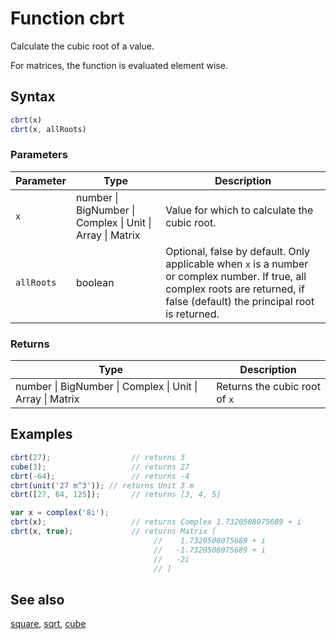 <!-- Note: This file is automatically generated from source code comments. Changes made in this file will be overridden. -->

# Function cbrt

Calculate the cubic root of a value.

For matrices, the function is evaluated element wise.


## Syntax

```js
cbrt(x)
cbrt(x, allRoots)
```

### Parameters

Parameter | Type | Description
--------- | ---- | -----------
`x` | number &#124; BigNumber &#124; Complex &#124; Unit &#124; Array &#124; Matrix |  Value for which to calculate the cubic root.
`allRoots` | boolean | Optional, false by default. Only applicable when `x` is a number or complex number. If true, all complex roots are returned, if false (default) the principal root is returned.

### Returns

Type | Description
---- | -----------
number &#124; BigNumber &#124; Complex &#124; Unit &#124; Array &#124; Matrix |  Returns the cubic root of `x`


## Examples

```js
cbrt(27);                  // returns 3
cube(3);                   // returns 27
cbrt(-64);                 // returns -4
cbrt(unit('27 m^3')); // returns Unit 3 m
cbrt([27, 64, 125]);       // returns [3, 4, 5]

var x = complex('8i');
cbrt(x);                   // returns Complex 1.7320508075689 + i
cbrt(x, true);             // returns Matrix [
                                //    1.7320508075689 + i
                                //   -1.7320508075689 + i
                                //   -2i
                                // ]
```


## See also

[square](square.md),
[sqrt](sqrt.md),
[cube](cube.md)
